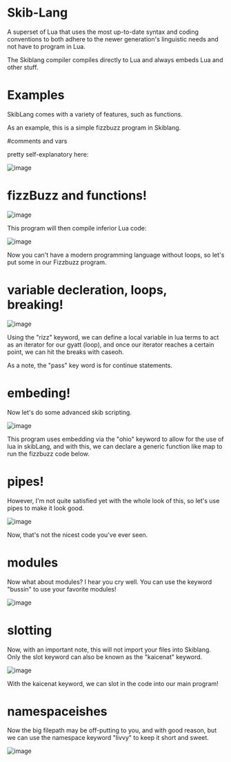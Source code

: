# Skib-Lang
A superset of Lua that uses the most up-to-date syntax and coding conventions to both adhere to the newer generation's linguistic needs and not have to program in Lua.

The Skiblang compiler compiles directly to Lua and always embeds Lua and other stuff.

# Examples

SkibLang comes with a variety of features, such as functions.

As an example, this is a simple fizzbuzz program in Skiblang.

#comments and vars

pretty self-explanatory here:

![image](https://github.com/AlexanderMeade/Skib-Lang/assets/128431625/1ddedc88-d8e2-46f7-9f0d-5544930e7336)


# fizzBuzz and functions!

![image](https://github.com/AlexanderMeade/Skib-Lang/assets/128431625/316a0be8-bcf3-4d49-bb9e-710cd72acb6f)

This program will then compile inferior Lua code: 

![image](https://github.com/AlexanderMeade/Skib-Lang/assets/128431625/9797cdab-6d73-4c52-9311-acfea5f13c6a)

Now you can't have a modern programming language without loops, so let's put some in our Fizzbuzz program.

# variable decleration, loops, breaking!

![image](https://github.com/AlexanderMeade/Skib-Lang/assets/128431625/b07ebac9-c91d-4684-babf-5723fc576ac5)

Using the "rizz" keyword, we can define a local variable in lua terms to act as an iterator for our gyatt (loop), and once our iterator reaches a certain point, we can hit the breaks with caseoh.

As a note, the "pass" key word is for continue statements.

# embeding!

Now let's do some advanced skib scripting.

![image](https://github.com/AlexanderMeade/Skib-Lang/assets/128431625/e51c2989-b7b9-4667-bd2b-553a572dd869)

This program uses embedding via the "ohio" keyword to allow for the use of lua in skibLang, and with this, we can declare a generic function like map to run the fizzbuzz code below.

# pipes!

However, I'm not quite satisfied yet with the whole look of this, so let's use pipes to make it look good.

![image](https://github.com/AlexanderMeade/Skib-Lang/assets/128431625/cb842e7c-35fd-45f0-8001-6ca974db7d30)

Now, that's not the nicest code you've ever seen.

# modules

Now what about modules? I hear you cry well. You can use the keyword "bussin" to use your favorite modules!

![image](https://github.com/AlexanderMeade/Skib-Lang/assets/128431625/edaf3573-c6b7-44de-bf8d-fc64dcdefb03)

# slotting

Now, with an important note, this will not import your files into Skiblang. Only the slot keyword can also be known as the "kaicenat" keyword.

![image](https://github.com/AlexanderMeade/Skib-Lang/assets/128431625/3d8aa65f-2425-4fd1-b959-2f0063afaaaf)

With the kaicenat keyword, we can slot in the code into our main program!

# namespaceishes

Now the big filepath may be off-putting to you, and with good reason, but we can use the namespace keyword "livvy" to keep it short and sweet.


![image](https://github.com/AlexanderMeade/Skib-Lang/assets/128431625/d712cd53-67e9-4478-8ce6-fce389556286)


